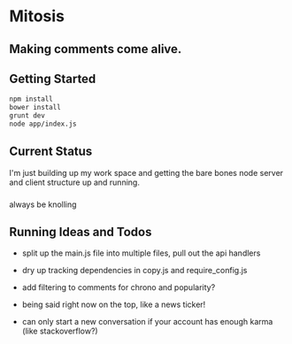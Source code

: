 # Mitosis
## Making comments come alive.

## Getting Started
```bash
npm install
bower install
grunt dev
node app/index.js
```

## Current Status
I'm just building up my work space and getting the bare bones node server and client structure up and running.

###
always be knolling

## Running Ideas and Todos

- split up the main.js file into multiple files, pull out the api handlers

- dry up tracking dependencies in copy.js and require_config.js

- add filtering to comments for chrono and popularity?

- being said right now on the top, like a news ticker!
- can only start a new conversation if your account has enough karma (like stackoverflow?)